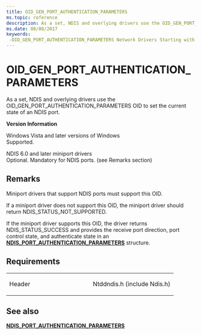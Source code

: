 ```yaml
---
title: OID_GEN_PORT_AUTHENTICATION_PARAMETERS
ms.topic: reference
description: As a set, NDIS and overlying drivers use the OID_GEN_PORT_AUTHENTICATION_PARAMETERS OID to set the current state of an NDIS port.
ms.date: 08/08/2017
keywords: 
 -OID_GEN_PORT_AUTHENTICATION_PARAMETERS Network Drivers Starting with Windows Vista
---
```


# OID\_GEN\_PORT\_AUTHENTICATION\_PARAMETERS


As a set, NDIS and overlying drivers use the OID\_GEN\_PORT\_AUTHENTICATION\_PARAMETERS OID to set the current state of an NDIS port.

**Version Information**

<a href="" id="windows-vista-and-later-versions-of-windows"></a>Windows Vista and later versions of Windows  
Supported.

<a href="" id="ndis-6-0-and-later-miniport-drivers"></a>NDIS 6.0 and later miniport drivers  
Optional. Mandatory for NDIS ports. (see Remarks section)

## Remarks

Miniport drivers that support NDIS ports must support this OID.

If a miniport driver does not support this OID, the miniport driver should return NDIS\_STATUS\_NOT\_SUPPORTED.

If the miniport driver supports this OID, the driver returns NDIS\_STATUS\_SUCCESS and provides the receive port direction, port control state, and authenticate state in an [**NDIS\_PORT\_AUTHENTICATION\_PARAMETERS**](/windows-hardware/drivers/ddi/ntddndis/ns-ntddndis-_ndis_port_authentication_parameters) structure.

## Requirements

<table>
<colgroup>
<col width="50%" />
<col width="50%" />
</colgroup>
<tbody>
<tr class="odd">
<td><p>Header</p></td>
<td>Ntddndis.h (include Ndis.h)</td>
</tr>
</tbody>
</table>

## See also


[**NDIS\_PORT\_AUTHENTICATION\_PARAMETERS**](/windows-hardware/drivers/ddi/ntddndis/ns-ntddndis-_ndis_port_authentication_parameters)

 

